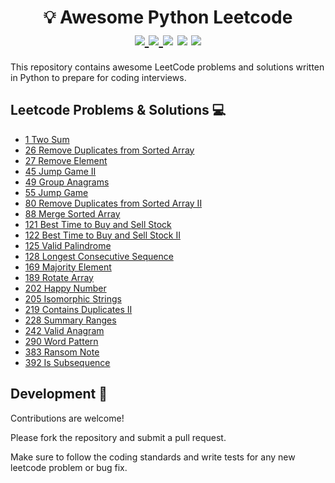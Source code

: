 <div align="middle">
    <h1>
        💡 Awesome Python Leetcode 
        <br>
        <a href="https://awesome.re">
            <img src="https://awesome.re/badge.svg">
        </a>
        <a href="https://github.com/psf/black">
            <img src="https://img.shields.io/badge/code%20style-black-000000.svg">
        </a>
        <a>
            <img src="https://img.shields.io/badge/python-3.10-blue">
        </a>
        <a>
            <img src="https://img.shields.io/badge/tests-passed-brightgreen">
        </a>
        <a>
            <img src="https://img.shields.io/badge/coverage-98%25-brightgreen">
        </a>
    </h1>
</div>


This repository contains awesome LeetCode problems and solutions written in Python to prepare for coding interviews.

## Leetcode Problems & Solutions 💻

- [1 Two Sum](https://leetcode.com/problems/two-sum/description/)
- [26 Remove Duplicates from Sorted Array](https://leetcode.com/problems/remove-duplicates-from-sorted-array/description/)
- [27 Remove Element](https://leetcode.com/problems/remove-element/description/)
- [45 Jump Game II](https://leetcode.com/problems/jump-game-ii/description/)
- [49 Group Anagrams](https://leetcode.com/problems/group-anagrams/description/)
- [55 Jump Game](https://leetcode.com/problems/jump-game/description/)
- [80 Remove Duplicates from Sorted Array II](https://leetcode.com/problems/remove-duplicates-from-sorted-array-ii/description/)
- [88 Merge Sorted Array](https://leetcode.com/problems/merge-sorted-array/description/)
- [121 Best Time to Buy and Sell Stock](https://leetcode.com/problems/best-time-to-buy-and-sell-stock/description/)
- [122 Best Time to Buy and Sell Stock II](https://leetcode.com/problems/best-time-to-buy-and-sell-stock-ii/description/)
- [125 Valid Palindrome](https://leetcode.com/problems/valid-palindrome/description/)
- [128 Longest Consecutive Sequence](https://leetcode.com/problems/longest-consecutive-sequence/description/)
- [169 Majority Element](https://leetcode.com/problems/majority-element/description/)
- [189 Rotate Array](https://leetcode.com/problems/rotate-array/description/)
- [202 Happy Number](https://leetcode.com/problems/happy-number/description/)
- [205 Isomorphic Strings](https://leetcode.com/problems/isomorphic-strings/description/)
- [219 Contains Duplicates II](https://leetcode.com/problems/contains-duplicate-ii/description/)
- [228 Summary Ranges](https://leetcode.com/problems/summary-ranges/description/)
- [242 Valid Anagram](https://leetcode.com/problems/valid-anagram/description/)
- [290 Word Pattern](https://leetcode.com/problems/word-pattern/description/)
- [383 Ransom Note](https://leetcode.com/problems/ransom-note/description/)
- [392 Is Subsequence](https://leetcode.com/problems/is-subsequence/description/)

## Development 🔧

Contributions are welcome!

Please fork the repository and submit a pull request.

Make sure to follow the coding standards and write tests for any new leetcode problem or bug fix.
